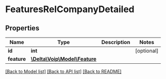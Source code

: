 # FeaturesRelCompanyDetailed

## Properties
Name | Type | Description | Notes
------------ | ------------- | ------------- | -------------
**id** | **int** |  | [optional] 
**feature** | [**\Delta\Voip\Model\Feature**](Feature.md) |  | 

[[Back to Model list]](../README.md#documentation-for-models) [[Back to API list]](../README.md#documentation-for-api-endpoints) [[Back to README]](../README.md)


